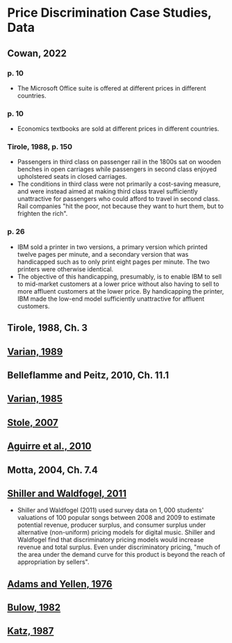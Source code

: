 # Price Discrimination Case Studies, Data

## Cowan, 2022

### p. 10
- The Microsoft Office suite is offered at different prices in different countries.

### p. 10
- Economics textbooks are sold at different prices in different countries.

### Tirole, 1988, p. 150
- Passengers in third class on passenger rail in the 1800s sat on wooden benches in open carriages while passengers in second class enjoyed upholstered seats in closed carriages.
- The conditions in third class were not primarily a cost-saving measure, and were instead aimed at making third class travel sufficiently unattractive for passengers who could afford to travel in second class. Rail companies "hit the poor, not because they want to hurt them, but to frighten the rich".

### p. 26
- IBM sold a printer in two versions, a primary version which printed twelve pages per minute, and a secondary version that was handicapped such as to only print eight pages per minute. The two printers were otherwise identical.
- The objective of this handicapping, presumably, is to enable IBM to sell to mid-market customers at a lower price without also having to sell to more affluent customers at the lower price. By handicapping the printer, IBM made the low-end model sufficiently unattractive for affluent customers.

## Tirole, 1988, Ch. 3

## [Varian, 1989](https://libgen.is/book/index.php?md5=71BCDA39B789BC1E779E33A001D6EE2D)

## Belleflamme and Peitz, 2010, Ch. 11.1

## [Varian, 1985](https://www.jstor.org/stable/1821366)

## [Stole, 2007](https://libgen.is/book/index.php?md5=3792C6E4591A858911A8C47DCCAA1C06)

## [Aguirre et al., 2010](https://www.jstor.org/stable/27871267)

## Motta, 2004, Ch. 7.4

## [Shiller and Waldfogel, 2011](https://www.jstor.org/stable/41350248)
- Shiller and Waldfogel (2011) used survey data on $1,000$ students' valuations of $100$ popular songs between 2008 and 2009 to estimate potential revenue, producer surplus, and consumer surplus under alternative (non-uniform) pricing models for digital music. Shiller and Waldfogel find that discriminatory pricing models would increase revenue and total surplus. Even under discriminatory pricing, "much of the area under the demand curve for this product is beyond the reach of appropriation by sellers".

## [Adams and Yellen, 1976](https://www.jstor.org/stable/1886045)

## [Bulow, 1982](https://www.jstor.org/stable/1830295)

## [Katz, 1987](https://www.jstor.org/stable/1806735)
